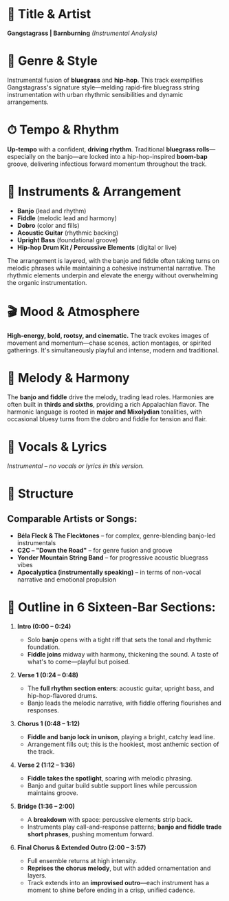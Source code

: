 # 🎩 Title & Artist
**Gangstagrass | Barnburning** *(Instrumental Analysis)*

# 🎼 Genre & Style
Instrumental fusion of **bluegrass** and **hip-hop**. This track exemplifies Gangstagrass's signature style—melding rapid-fire bluegrass string instrumentation with urban rhythmic sensibilities and dynamic arrangements.

# ⏱ Tempo & Rhythm
**Up-tempo** with a confident, **driving rhythm**. Traditional **bluegrass rolls**—especially on the banjo—are locked into a hip-hop-inspired **boom-bap** groove, delivering infectious forward momentum throughout the track.

# 🎻 Instruments & Arrangement
* **Banjo** (lead and rhythm)
* **Fiddle** (melodic lead and harmony)
* **Dobro** (color and fills)
* **Acoustic Guitar** (rhythmic backing)
* **Upright Bass** (foundational groove)
* **Hip-hop Drum Kit / Percussive Elements** (digital or live)

The arrangement is layered, with the banjo and fiddle often taking turns on melodic phrases while maintaining a cohesive instrumental narrative. The rhythmic elements underpin and elevate the energy without overwhelming the organic instrumentation.

# 🎬 Mood & Atmosphere
**High-energy, bold, rootsy, and cinematic.** The track evokes images of movement and momentum—chase scenes, action montages, or spirited gatherings. It's simultaneously playful and intense, modern and traditional.

# 🎩 Melody & Harmony
The **banjo and fiddle** drive the melody, trading lead roles. Harmonies are often built in **thirds and sixths**, providing a rich Appalachian flavor. The harmonic language is rooted in **major and Mixolydian** tonalities, with occasional bluesy turns from the dobro and fiddle for tension and flair.

# 🎡 Vocals & Lyrics
*Instrumental – no vocals or lyrics in this version.*

# 🚁 Structure

## Comparable Artists or Songs:
* **Béla Fleck & The Flecktones** – for complex, genre-blending banjo-led instrumentals
* **C2C – "Down the Road"** – for genre fusion and groove
* **Yonder Mountain String Band** – for progressive acoustic bluegrass vibes
* **Apocalyptica (instrumentally speaking)** – in terms of non-vocal narrative and emotional propulsion

# 🚁 Outline in 6 Sixteen-Bar Sections:

1. **Intro (0:00 – 0:24)**
   * Solo **banjo** opens with a tight riff that sets the tonal and rhythmic foundation.
   * **Fiddle joins** midway with harmony, thickening the sound. A taste of what's to come—playful but poised.

2. **Verse 1 (0:24 – 0:48)**
   * The **full rhythm section enters**: acoustic guitar, upright bass, and hip-hop-flavored drums.
   * Banjo leads the melodic narrative, with fiddle offering flourishes and responses.

3. **Chorus 1 (0:48 – 1:12)**
   * **Fiddle and banjo lock in unison**, playing a bright, catchy lead line.
   * Arrangement fills out; this is the hookiest, most anthemic section of the track.

4. **Verse 2 (1:12 – 1:36)**
   * **Fiddle takes the spotlight**, soaring with melodic phrasing.
   * Banjo and guitar build subtle support lines while percussion maintains groove.

5. **Bridge (1:36 – 2:00)**
   * A **breakdown** with space: percussive elements strip back.
   * Instruments play call-and-response patterns; **banjo and fiddle trade short phrases**, pushing momentum forward.

6. **Final Chorus & Extended Outro (2:00 – 3:57)**
   * Full ensemble returns at high intensity.
   * **Reprises the chorus melody**, but with added ornamentation and layers.
   * Track extends into an **improvised outro**—each instrument has a moment to shine before ending in a crisp, unified cadence.
